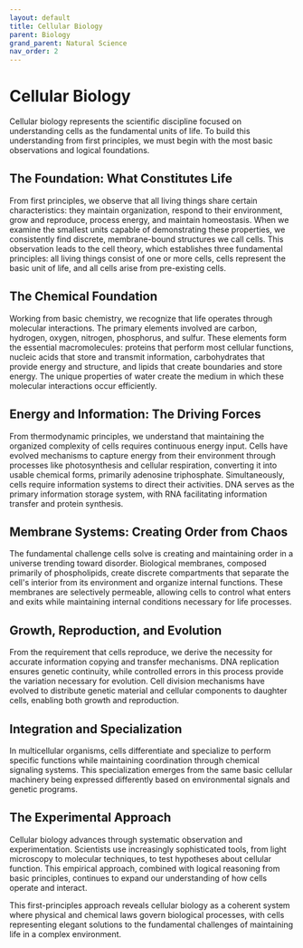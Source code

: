 ```yaml
---
layout: default
title: Cellular Biology
parent: Biology
grand_parent: Natural Science
nav_order: 2
---
```


# Cellular Biology

Cellular biology represents the scientific discipline focused on understanding cells as the fundamental units of life. To build this understanding from first principles, we must begin with the most basic observations and logical foundations.

## The Foundation: What Constitutes Life

From first principles, we observe that all living things share certain characteristics: they maintain organization, respond to their environment, grow and reproduce, process energy, and maintain homeostasis. When we examine the smallest units capable of demonstrating these properties, we consistently find discrete, membrane-bound structures we call cells. This observation leads to the cell theory, which establishes three fundamental principles: all living things consist of one or more cells, cells represent the basic unit of life, and all cells arise from pre-existing cells.

## The Chemical Foundation

Working from basic chemistry, we recognize that life operates through molecular interactions. The primary elements involved are carbon, hydrogen, oxygen, nitrogen, phosphorus, and sulfur. These elements form the essential macromolecules: proteins that perform most cellular functions, nucleic acids that store and transmit information, carbohydrates that provide energy and structure, and lipids that create boundaries and store energy. The unique properties of water create the medium in which these molecular interactions occur efficiently.

## Energy and Information: The Driving Forces

From thermodynamic principles, we understand that maintaining the organized complexity of cells requires continuous energy input. Cells have evolved mechanisms to capture energy from their environment through processes like photosynthesis and cellular respiration, converting it into usable chemical forms, primarily adenosine triphosphate. Simultaneously, cells require information systems to direct their activities. DNA serves as the primary information storage system, with RNA facilitating information transfer and protein synthesis.

## Membrane Systems: Creating Order from Chaos

The fundamental challenge cells solve is creating and maintaining order in a universe trending toward disorder. Biological membranes, composed primarily of phospholipids, create discrete compartments that separate the cell's interior from its environment and organize internal functions. These membranes are selectively permeable, allowing cells to control what enters and exits while maintaining internal conditions necessary for life processes.

## Growth, Reproduction, and Evolution

From the requirement that cells reproduce, we derive the necessity for accurate information copying and transfer mechanisms. DNA replication ensures genetic continuity, while controlled errors in this process provide the variation necessary for evolution. Cell division mechanisms have evolved to distribute genetic material and cellular components to daughter cells, enabling both growth and reproduction.

## Integration and Specialization

In multicellular organisms, cells differentiate and specialize to perform specific functions while maintaining coordination through chemical signaling systems. This specialization emerges from the same basic cellular machinery being expressed differently based on environmental signals and genetic programs.

## The Experimental Approach

Cellular biology advances through systematic observation and experimentation. Scientists use increasingly sophisticated tools, from light microscopy to molecular techniques, to test hypotheses about cellular function. This empirical approach, combined with logical reasoning from basic principles, continues to expand our understanding of how cells operate and interact.

This first-principles approach reveals cellular biology as a coherent system where physical and chemical laws govern biological processes, with cells representing elegant solutions to the fundamental challenges of maintaining life in a complex environment.
